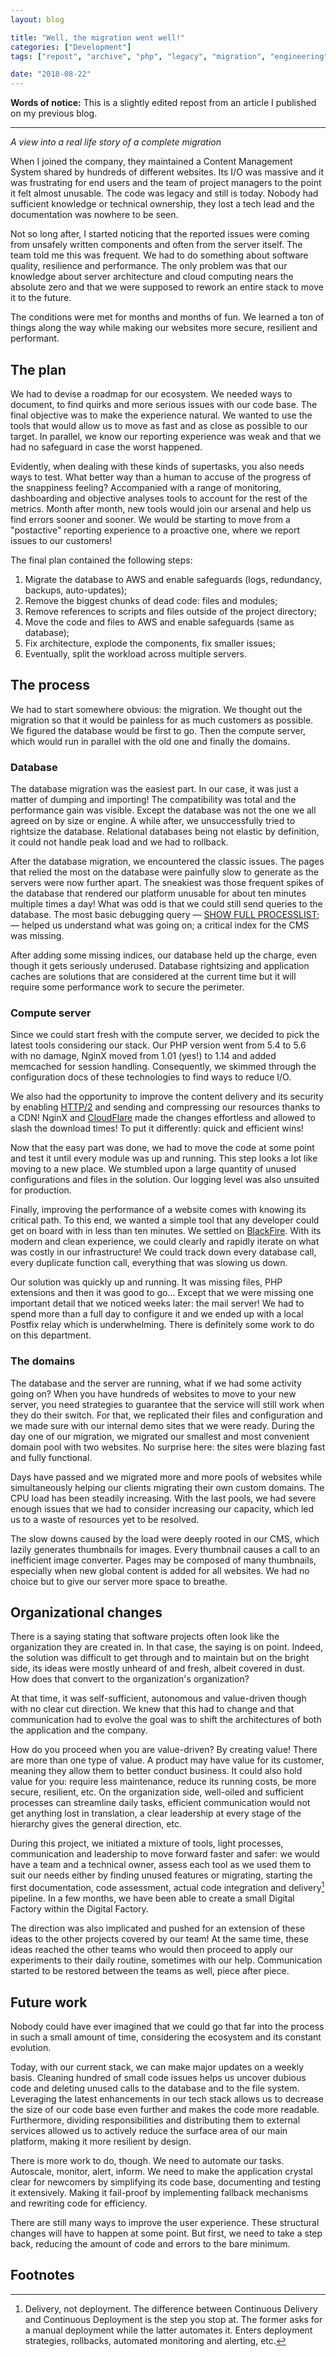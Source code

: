 ```yaml
---
layout: blog

title: "Well, the migration went well!"
categories: ["Development"]
tags: ["repost", "archive", "php", "legacy", "migration", "engineering"]

date: "2018-08-22"
---
```


**Words of notice:** This is a slightly edited repost from an article I published on my previous blog.

***

_A view into a real life story of a complete migration_

When I joined the company, they maintained a Content Management System shared by hundreds of different websites. Its I/O
was massive and it was frustrating for end users and the team of project managers to the point it felt almost unusable.
The code was legacy and still is today. Nobody had sufficient knowledge or technical ownership, they lost a tech lead
and the documentation was nowhere to be seen.

Not so long after, I started noticing that the reported issues were coming from unsafely written components and often
from the server itself. The team told me this was frequent. We had to do something about software quality, resilience
and performance. The only problem was that our knowledge about server architecture and cloud computing nears the
absolute zero and that we were supposed to rework an entire stack to move it to the future.

The conditions were met for months and months of fun. We learned a ton of things along the way while making our websites
more secure, resilient and performant.

<!-- READ MORE -->

## The plan

We had to devise a roadmap for our ecosystem. We needed ways to document, to find quirks and more serious issues with
our code base. The final objective was to make the experience natural. We wanted to use the tools that would allow us to
move as fast and as close as possible to our target. In parallel, we know our reporting experience was weak and that we
had no safeguard in case the worst happened.

Evidently, when dealing with these kinds of supertasks, you also needs ways to test. What better way than a human to
accuse of the progress of the snappiness feeling? Accompanied with a range of monitoring, dashboarding and objective
analyses tools to account for the rest of the metrics. Month after month, new tools would join our arsenal and help us
find errors sooner and sooner. We would be starting to move from a "postactive" reporting experience to a proactive one,
where we report issues to our customers!

The final plan contained the following steps:

1. Migrate the database to AWS and enable safeguards (logs, redundancy, backups, auto-updates);
1. Remove the biggest chunks of dead code: files and modules;
1. Remove references to scripts and files outside of the project directory;
1. Move the code and files to AWS and enable safeguards (same as database);
1. Fix architecture, explode the components, fix smaller issues;
1. Eventually, split the workload across multiple servers.

## The process

We had to start somewhere obvious: the migration. We thought out the migration so that it would be painless for as much
customers as possible. We figured the database would be first to go. Then the compute server, which would run in
parallel with the old one and finally the domains.

### Database

The database migration was the easiest part. In our case, it was just a matter of dumping and importing! The
compatibility was total and the performance gain was visible. Except the database was not the one we all agreed on by
size or engine. A while after, we unsuccessfully tried to rightsize the database. Relational databases being not
elastic by definition, it could not handle peak load and we had to rollback.


After the database migration, we encountered the classic issues. The pages that relied the most on the database were
painfully slow to generate as the servers were now further apart. The sneakiest was those frequent spikes of the
database that rendered our platform unusable for about ten minutes multiple times a day! What was odd is that we could
still send queries to the database. The most basic debugging query — [SHOW FULL PROCESSLIST;](https://dev.mysql.com/doc/refman/5.6/en/show-processlist.html)
— helped us understand what was going on; a critical index for the CMS was missing.

After adding some missing indices, our database held up the charge, even though it gets seriously underused. Database
rightsizing and application caches are solutions that are considered at the current time but it will require some
performance work to secure the perimeter.

### Compute server

Since we could start fresh with the compute server, we decided to pick the latest tools considering our stack. Our PHP
version went from 5.4 to 5.6 with no damage, NginX moved from 1.01 (yes!) to 1.14 and added memcached for session
handling. Consequently, we skimmed through the configuration docs of these technologies to find ways to reduce I/O.

We also had the opportunity to improve the content delivery and its security by enabling [HTTP/2](http://nginx.org/en/docs/http/ngx_http_v2_module.html#example)
and sending and compressing our resources thanks to a CDN! NginX and [CloudFlare](https://www.cloudflare.com/) made the
changes effortless and allowed to slash the download times! To put it differently: quick and efficient wins!

Now that the easy part was done, we had to move the code at some point and test it until every module was up and
running. This step looks a lot like moving to a new place. We stumbled upon a large quantity of unused configurations
and files in the solution. Our logging level was also unsuited for production.

Finally, improving the performance of a website comes with knowing its critical path. To this end, we wanted a simple
tool that any developer could get on board with in less than ten minutes. We settled on [BlackFire](https://blackfire.io/).
With its modern and clean experience, we could clearly and rapidly iterate on what was costly in our infrastructure! We
could track down every database call, every duplicate function call, everything that was slowing us down.

Our solution was quickly up and running. It was missing files, PHP extensions and then it was good to go... Except that
we were missing one important detail that we noticed weeks later: the mail server! We had to spend more than a full day to
configure it and we ended up with a local Postfix relay which is underwhelming. There is definitely some work to do on
this department.

### The domains

The database and the server are running, what if we had some activity going on? When you have hundreds of websites to
move to your new server, you need strategies to guarantee that the service will still work when they do their switch.
For that, we replicated their files and configuration and we made sure with our internal demo sites that we were ready.
During the day one of our migration, we migrated our smallest and most convenient domain pool with two websites. No
surprise here: the sites were blazing fast and fully functional.

Days have passed and we migrated more and more pools of websites while simultaneously helping our clients migrating
their own custom domains. The CPU load has been steadily increasing. With the last pools, we had severe enough issues
that we had to consider increasing our capacity, which led us to a waste of resources yet to be resolved.

The slow downs caused by the load were deeply rooted in our CMS, which lazily generates thumbnails for images. Every
thumbnail causes a call to an inefficient image converter. Pages may be composed of many thumbnails, especially when new
global content is added for all websites. We had no choice but to give our server more space to breathe.

## Organizational changes

There is a saying stating that software projects often look like the organization they are created in. In that case, the
saying is on point. Indeed, the solution was difficult to get through and to maintain but on the bright side, its ideas
were mostly unheard of and fresh, albeit covered in dust. How does that convert to the organization's organization?

At that time, it was self-sufficient, autonomous and value-driven though with no clear cut direction. We knew that this
had to change and that communication had to evolve the goal was to shift the architectures of both the application and
the company.

How do you proceed when you are value-driven? By creating value! There are more than one type of value. A product may
have value for its customer, meaning they allow them to better conduct business. It could also hold value for you:
require less maintenance, reduce its running costs, be more secure, resilient, etc. On the organization side, well-oiled
and sufficient processes can streamline daily tasks, efficient communication would not get anything lost in translation,
a clear leadership at every stage of the hierarchy gives the general direction, etc.

During this project, we initiated a mixture of tools, light processes, communication and leadership to move forward
faster and safer: we would have a team and a technical owner, assess each tool as we used them to suit our needs either
by finding unused features or migrating, starting the first documentation, code assessment, actual code integration and delivery[^1]
pipeline. In a few months, we have been able to create a small Digital Factory within the Digital Factory.

The direction was also implicated and pushed for an extension of these ideas to the other projects covered by our team!
At the same time, these ideas reached the other teams who would then proceed to apply our experiments to their daily
routine, sometimes with our help. Communication started to be restored between the teams as well, piece after piece.

## Future work

Nobody could have ever imagined that we could go that far into the process in such a small amount of time, considering
the ecosystem and its constant evolution.

Today, with our current stack, we can make major updates on a weekly basis. Cleaning hundred of small code issues helps
us uncover dubious code and deleting unused calls to the database and to the file system. Leveraging the latest
enhancements in our tech stack allows us to decrease the size of our code base even further and makes the code more
readable. Furthermore, dividing responsibilities and distributing them to external services allowed us to actively
reduce the surface area of our main platform, making it more resilient by design.

There is more work to do, though. We need to automate our tasks. Autoscale, monitor, alert, inform. We need to make the
application crystal clear for newcomers by simplifying its code base, documenting and testing it extensively. Making it
fail-proof by implementing fallback mechanisms and rewriting code for efficiency.

There are still many ways to improve the user experience. These structural changes will have to happen at some point.
But first, we need to take a step back, reducing the amount of code and errors to the bare minimum.

## Footnotes

[^1]: Delivery, not deployment. The difference between Continuous Delivery and Continuous Deployment is the step you stop at. The former asks for a manual deployment while the latter automates it. Enters deployment strategies, rollbacks, automated monitoring and alerting, etc.